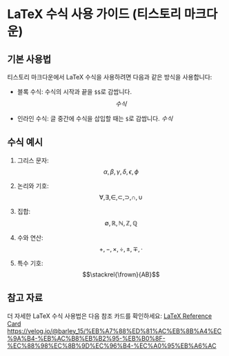 # LaTeX 수식 사용 가이드 (티스토리 마크다운)

## 기본 사용법

티스토리 마크다운에서 LaTeX 수식을 사용하려면 다음과 같은 방식을 사용합니다:

- 블록 수식: 수식의 시작과 끝을 `$$`로 감쌉니다.
  $$수식$$

- 인라인 수식: 글 중간에 수식을 삽입할 때는 `$`로 감쌉니다.
  $수식$

## 수식 예시

1. 그리스 문자:
   $$\alpha, \beta, \gamma, \delta, \epsilon, \phi$$

2. 논리와 기호:
   $$\forall, \exists, \in, \subset, \supset, \cap, \cup$$

3. 집합:
   $$\emptyset, \mathbb{R}, \mathbb{N}, \mathbb{Z}, \mathbb{Q}$$

4. 수와 연산:
   $$+, -, \times, \div, \pm, \mp, \cdot$$

5. 특수 기호:
   $$\stackrel{\frown}{AB}$$

## 참고 자료

더 자세한 LaTeX 수식 사용법은 다음 참조 카드를 확인하세요:
[LaTeX Reference Card](https://www.math.brown.edu/johsilve/ReferenceCards/TeXRefCard.v1.5.pdf)
<https://velog.io/@barley_15/%EB%A7%88%ED%81%AC%EB%8B%A4%EC%9A%B4-%EB%AC%B8%EB%B2%95-%EB%B0%8F-%EC%88%98%EC%8B%9D%EC%96%B4-%EC%A0%95%EB%A6%AC>
